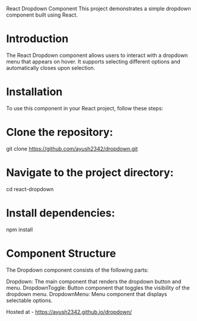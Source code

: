 React Dropdown Component
This project demonstrates a simple dropdown component built using React.

# Introduction
The React Dropdown component allows users to interact with a dropdown menu that appears on hover. It supports selecting different options and automatically closes upon selection.


# Installation
To use this component in your React project, follow these steps:

# Clone the repository:
git clone https://github.com/ayush2342/dropdown.git

# Navigate to the project directory:
cd react-dropdown


# Install dependencies:
npm install


# Component Structure
The Dropdown component consists of the following parts:

Dropdown: The main component that renders the dropdown button and menu.
DropdownToggle: Button component that toggles the visibility of the dropdown menu.
DropdownMenu: Menu component that displays selectable options.


Hosted at - https://ayush2342.github.io/dropdown/